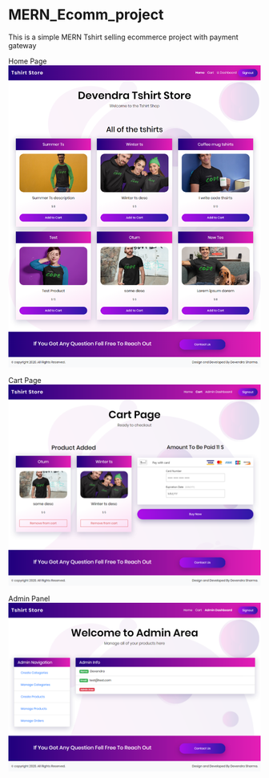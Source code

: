# MERN_Ecomm_project
This is a simple MERN Tshirt selling ecommerce project with payment gateway


Home Page
![Home Page](https://github.com/dev73511/MERN_Ecomm_project/blob/master/HomePage.png)

Cart Page
![Cart Page](https://github.com/dev73511/MERN_Ecomm_project/blob/master/cart.png)


Admin Panel
![Admin Panel](https://github.com/dev73511/MERN_Ecomm_project/blob/master/adminPanel.png)
